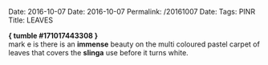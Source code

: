 Date: 2016-10-07
Date: 2016-10-07
Permalink: /20161007
Date: 
Tags: PINR  
Title: LEAVES
  
**{ tumble #171017443308 }**  
mark e is there is an **immense** beauty on the multi coloured pastel carpet of leaves that covers the **slinga** use before it turns white.  
